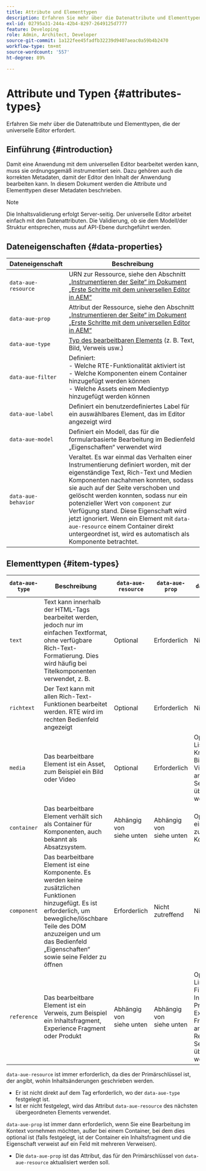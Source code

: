 ```yaml
---
title: Attribute und Elementtypen
description: Erfahren Sie mehr über die Datenattribute und Elementtypen, die der universelle Editor erfordert.
exl-id: 02795a31-244a-42b4-8297-2649125d7777
feature: Developing
role: Admin, Architect, Developer
source-git-commit: 1a122fee45fadfb32239d9407aeac0a59b4b2470
workflow-type: tm+mt
source-wordcount: '557'
ht-degree: 89%

---
```



# Attribute und Typen {#attributes-types}

Erfahren Sie mehr über die Datenattribute und Elementtypen, die der universelle Editor erfordert.

## Einführung {#introduction}

Damit eine Anwendung mit dem universellen Editor bearbeitet werden kann, muss sie ordnungsgemäß instrumentiert sein. Dazu gehören auch die korrekten Metadaten, damit der Editor den Inhalt der Anwendung bearbeiten kann. In diesem Dokument werden die Attribute und Elementtypen dieser Metadaten beschrieben.

>[!NOTE]
>
>Die Inhaltsvalidierung erfolgt Server-seitig. Der universelle Editor arbeitet einfach mit den Datenattributen. Die Validierung, ob sie dem Modell/der Struktur entsprechen, muss auf API-Ebene durchgeführt werden.

## Dateneigenschaften {#data-properties}

| Dateneigenschaft | Beschreibung |
|---|---|
| `data-aue-resource` | URN zur Ressource, siehe den Abschnitt [„Instrumentieren der Seite“ im Dokument „Erste Schritte mit dem universellen Editor in AEM“](getting-started.md#instrument-thepage) |
| `data-aue-prop` | Attribut der Ressource, siehe den Abschnitt [„Instrumentieren der Seite“ im Dokument „Erste Schritte mit dem universellen Editor in AEM“](getting-started.md#instrument-thepage) |
| `data-aue-type` | [Typ des bearbeitbaren Elements](#item-types) (z. B. Text, Bild, Verweis usw.) |
| `data-aue-filter` | Definiert:<br>- Welche RTE-Funktionalität aktiviert ist<br>- Welche Komponenten einem Container hinzugefügt werden können<br>- Welche Assets einem Medientyp hinzugefügt werden können |
| `data-aue-label` | Definiert ein benutzerdefiniertes Label für ein auswählbares Element, das im Editor angezeigt wird |
| `data-aue-model` | Definiert ein Modell, das für die formularbasierte Bearbeitung im Bedienfeld „Eigenschaften“ verwendet wird |
| `data-aue-behavior` | Veraltet. Es war einmal das Verhalten einer Instrumentierung definiert worden, mit der eigenständige Text, Rich-Text und Medien Komponenten nachahmen konnten, sodass sie auch auf der Seite verschoben und gelöscht werden konnten, sodass nur ein potenzieller Wert von `component` zur Verfügung stand. Diese Eigenschaft wird jetzt ignoriert. Wenn ein Element mit `data-aue-resource` einem Container direkt untergeordnet ist, wird es automatisch als Komponente betrachtet. |

## Elementtypen {#item-types}

| `data-aue-type` | Beschreibung | `data-aue-resource` | `data-aue-prop` | `data-aue-filter` | `data-aue-label` | `data-aue-model` |
|---|---|---|---|---|---|---|
| `text` | Text kann innerhalb der HTML-Tags bearbeitet werden, jedoch nur im einfachen Textformat, ohne verfügbare Rich-Text-Formatierung. Dies wird häufig bei Titelkomponenten verwendet, z. B. | Optional | Erforderlich | Nicht zutreffend | Optional | Nicht zutreffend |
| `richtext` | Der Text kann mit allen Rich-Text-Funktionen bearbeitet werden. RTE wird im rechten Bedienfeld angezeigt | Optional | Erforderlich | Nicht zutreffend | Optional | Nicht zutreffend |
| `media` | Das bearbeitbare Element ist ein Asset, zum Beispiel ein Bild oder Video | Optional | Erforderlich | Optional<br>Liste der Kriterien für Bild- oder Videofilter, die an den Asset-Selektor übergeben werden | Optional | Nicht zutreffend |
| `container` | Das bearbeitbare Element verhält sich als Container für Komponenten, auch bekannt als Absatzsystem. | Abhängig von <br>siehe unten | Abhängig von <br>siehe unten | Optional<br>eine Liste der zulässigen Komponenten | Optional | Nicht zutreffend |
| `component` | Das bearbeitbare Element ist eine Komponente. Es werden keine zusätzlichen Funktionen hinzugefügt. Es ist erforderlich, um bewegliche/löschbare Teile des DOM anzuzeigen und um das Bedienfeld „Eigenschaften“ sowie seine Felder zu öffnen | Erforderlich | Nicht zutreffend | Nicht zutreffend | Optional | Optional |
| `reference` | Das bearbeitbare Element ist ein Verweis, zum Beispiel ein Inhaltsfragment, Experience Fragment oder Produkt | Abhängig von <br>siehe unten | Abhängig von <br>siehe unten | Optional<br>Liste der Filterkriterien für Inhaltsfragmente, Produkte oder Experience Fragments, die an den Referenz-Selektor übergeben werden | Optional | Optional |

`data-aue-resource` ist immer erforderlich, da dies der Primärschlüssel ist, der angibt, wohin Inhaltsänderungen geschrieben werden.

* Er ist nicht direkt auf dem Tag erforderlich, wo der `data-aue-type` festgelegt ist.
* Ist er nicht festgelegt, wird das Attribut `data-aue-resource` des nächsten übergeordneten Elements verwendet.

`data-aue-prop` ist immer dann erforderlich, wenn Sie eine Bearbeitung im Kontext vornehmen möchten, außer bei einem Container, bei dem dies optional ist (falls festgelegt, ist der Container ein Inhaltsfragment und die Eigenschaft verweist auf ein Feld mit mehreren Verweisen).

* Die `data-aue-prop` ist das Attribut, das für den Primärschlüssel von `data-aue-resource` aktualisiert werden soll.
